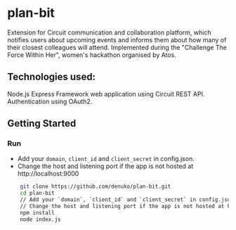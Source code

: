 # plan-bit
Extension for Circuit communication and collaboration platform, which notifies users about upcoming events and informs them about how many of their closest colleagues will attend.
Implemented during the "Challenge The Force Within Her", women's hackathon organised by Atos.

## Technologies used:
Node.js Express Framework web application using Circuit REST API. 
Authentication using OAuth2.

## Getting Started

### Run
* Add your `domain`, `client_id` and `client_secret` in config.json.
* Change the host and listening port if the app is not hosted at http://localhost:9000

```bash
    git clone https://github.com/denuko/plan-bit.git
    cd plan-bit
    // Add your `domain`, `client_id` and `client_secret` in config.json
    // Change the host and listening port if the app is not hosted at http://localhost:9000
    npm install
    node index.js
``` 


 
